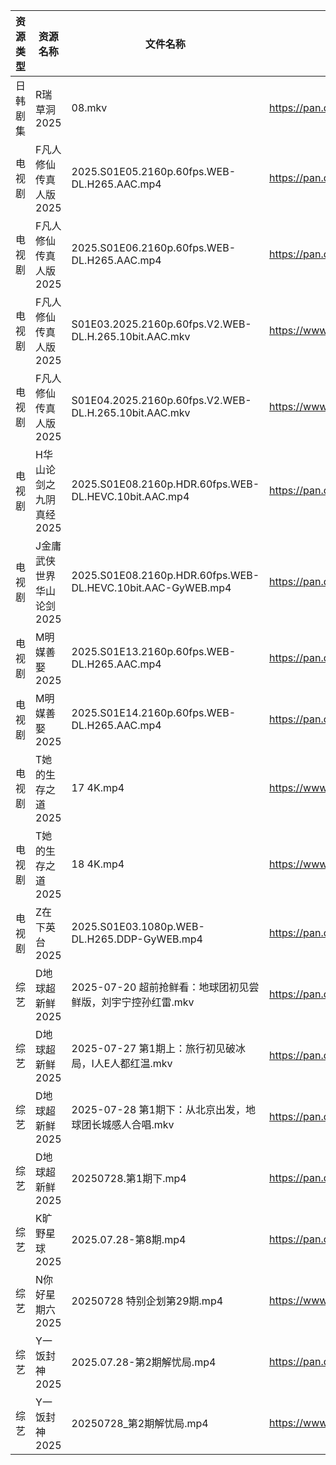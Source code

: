 | 资源类型 | 资源名称            | 文件名称                                                        | 分享链接                                 | 更新时间                |
| ---- | --------------- | ----------------------------------------------------------- | ------------------------------------ | ------------------- |
| 日韩剧集 | R瑞草洞2025        | 08.mkv                                                      | https://pan.quark.cn/s/649fc8f75449  | 2025-07-28 10:31:07 |
| 电视剧  | F凡人修仙传真人版2025   | 2025.S01E05.2160p.60fps.WEB-DL.H265.AAC.mp4                 | https://pan.quark.cn/s/08cb8c42f5ce  | 2025-07-28 16:19:52 |
| 电视剧  | F凡人修仙传真人版2025   | 2025.S01E06.2160p.60fps.WEB-DL.H265.AAC.mp4                 | https://pan.quark.cn/s/08cb8c42f5ce  | 2025-07-28 16:19:47 |
| 电视剧  | F凡人修仙传真人版2025   | S01E03.2025.2160p.60fps.V2.WEB-DL.H.265.10bit.AAC.mkv       | https://www.alipan.com/s/Nv8hxtNv9F1 | 2025-07-28 21:02:00 |
| 电视剧  | F凡人修仙传真人版2025   | S01E04.2025.2160p.60fps.V2.WEB-DL.H.265.10bit.AAC.mkv       | https://www.alipan.com/s/Nv8hxtNv9F1 | 2025-07-28 21:01:59 |
| 电视剧  | H华山论剑之九阴真经2025  | 2025.S01E08.2160p.HDR.60fps.WEB-DL.HEVC.10bit.AAC.mp4       | https://pan.quark.cn/s/879b23ff8f48  | 2025-07-28 01:21:23 |
| 电视剧  | J金庸武侠世界华山论剑2025 | 2025.S01E08.2160p.HDR.60fps.WEB-DL.HEVC.10bit.AAC-GyWEB.mp4 | https://pan.quark.cn/s/9c33afd62856  | 2025-07-28 01:24:26 |
| 电视剧  | M明媒善娶2025       | 2025.S01E13.2160p.60fps.WEB-DL.H265.AAC.mp4                 | https://pan.quark.cn/s/9d706732eb7c  | 2025-07-28 21:26:55 |
| 电视剧  | M明媒善娶2025       | 2025.S01E14.2160p.60fps.WEB-DL.H265.AAC.mp4                 | https://pan.quark.cn/s/9d706732eb7c  | 2025-07-28 21:26:51 |
| 电视剧  | T她的生存之道2025     | 17 4K.mp4                                                   | https://www.alipan.com/s/eMWZzh4J3yK | 2025-07-28 21:02:36 |
| 电视剧  | T她的生存之道2025     | 18 4K.mp4                                                   | https://www.alipan.com/s/eMWZzh4J3yK | 2025-07-28 21:02:35 |
| 电视剧  | Z在下英台2025       | 2025.S01E03.1080p.WEB-DL.H265.DDP-GyWEB.mp4                 | https://pan.quark.cn/s/ac5cdab20a84  | 2025-07-28 16:38:35 |
| 综艺   | D地球超新鲜2025      | 2025-07-20 超前抢鲜看：地球团初见尝鲜版，刘宇宁控孙红雷.mkv                       | https://pan.quark.cn/s/a601a689d140  | 2025-07-28 16:40:28 |
| 综艺   | D地球超新鲜2025      | 2025-07-27 第1期上：旅行初见破冰局，I人E人都红温.mkv                         | https://pan.quark.cn/s/a601a689d140  | 2025-07-28 16:40:26 |
| 综艺   | D地球超新鲜2025      | 2025-07-28 第1期下：从北京出发，地球团长城感人合唱.mkv                         | https://pan.quark.cn/s/a601a689d140  | 2025-07-28 16:40:31 |
| 综艺   | D地球超新鲜2025      | 20250728.第1期下.mp4                                           | https://pan.quark.cn/s/a601a689d140  | 2025-07-28 16:40:34 |
| 综艺   | K旷野星球2025       | 2025.07.28-第8期.mp4                                          | https://pan.quark.cn/s/d0c62909cc55  | 2025-07-28 21:42:22 |
| 综艺   | N你好星期六2025      | 20250728 特别企划第29期.mp4                                       | https://www.alipan.com/s/nvuMvPrHLGa | 2025-07-28 18:03:16 |
| 综艺   | Y一饭封神2025       | 2025.07.28-第2期解忧局.mp4                                       | https://pan.quark.cn/s/0cbaf99cbe84  | 2025-07-28 16:44:30 |
| 综艺   | Y一饭封神2025       | 20250728_第2期解忧局.mp4                                         | https://www.alipan.com/s/w4Qpfj6YdVw | 2025-07-28 18:03:24 |
